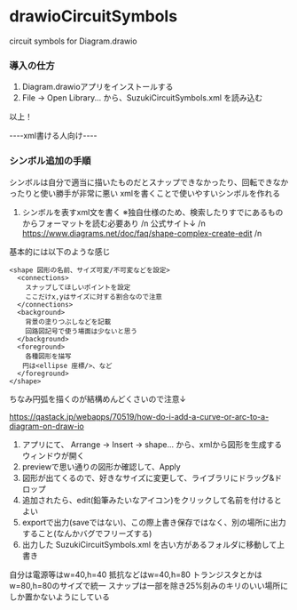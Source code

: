 # drawioCircuitSymbols
circuit symbols for Diagram.drawio

### 導入の仕方
1. Diagram.drawioアプリをインストールする
1. File -> Open Library... から、SuzukiCircuitSymbols.xml を読み込む

以上！

----xml書ける人向け----
### シンボル追加の手順
シンボルは自分で適当に描いたものだとスナップできなかったり、回転できなかったりと使い勝手が非常に悪い
xmlを書くことで使いやすいシンボルを作れる

1. シンボルを表すxml文を書く
※独自仕様のため、検索したりすでにあるものからフォーマットを読む必要あり /n
公式サイト↓ /n
https://www.diagrams.net/doc/faq/shape-complex-create-edit /n
  
  基本的には以下のような感じ
  ```
  <shape 図形の名前、サイズ可変/不可変などを設定>
    <connections>
      スナップしてほしいポイントを設定
      ここだけx,yはサイズに対する割合なので注意
    </connections>
    <background>
      背景の塗りつぶしなどを記載
      回路図記号で使う場面は少ないと思う
    </background>
    <foreground>
      各種図形を描写
  　　円は<ellipse 座標/>、など
    </foreground>
  </shape>
  ```
  ちなみ円弧を描くのが結構めんどくさいので注意↓
  
  https://qastack.jp/webapps/70519/how-do-i-add-a-curve-or-arc-to-a-diagram-on-draw-io
  
  
1. アプリにて、 Arrange -> Insert -> shape... から、xmlから図形を生成するウィンドウが開く
1. previewで思い通りの図形か確認して、Apply
1. 図形が出てくるので、好きなサイズに変更して、ライブラリにドラッグ&ドロップ
1. 追加されたら、edit(鉛筆みたいなアイコン)をクリックして名前を付けるとよい
1. exportで出力(saveではない)、この際上書き保存ではなく、別の場所に出力すること(なんかバグでフリーズする)
1. 出力した SuzukiCircuitSymbols.xml を古い方があるフォルダに移動して上書き

自分は電源等はw=40,h=40 抵抗などはw=40,h=80 トランジスタとかはw=80,h=80のサイズで統一
スナップは一部を除き25%刻みのキリのいい場所にしか置かないようにしている
